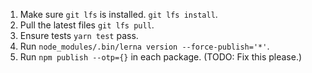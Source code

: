 1. Make sure `git lfs` is installed. `git lfs install`.
2. Pull the latest files `git lfs pull`. 
3. Ensure tests `yarn test` pass.
5. Run `node_modules/.bin/lerna version --force-publish='*'`.
6. Run `npm publish --otp={}` in each package. (TODO: Fix this please.)
